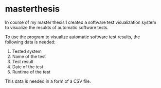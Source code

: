 # masterthesis
In course of my master thesis I created a software test visualization system to visualize the resukts of automatic software tests.

To use the program to visualize automatic software test results, the following data is needed:

1. Tested system
2. Name of the test
3. Test result
4. Date of the test
5. Runtime of the test

This data is needed in a form of a CSV file. 
